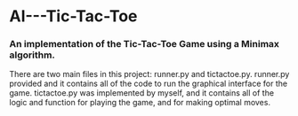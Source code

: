 # AI---Tic-Tac-Toe
### An implementation of the Tic-Tac-Toe Game using a Minimax algorithm.

There are two main files in this project: runner.py and tictactoe.py. 
runner.py provided and it contains all of the code to run the graphical interface for the game.
tictactoe.py was implemented by myself, and it contains all of the logic and function for playing the game, and for making optimal moves.
